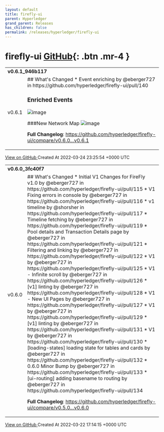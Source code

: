 ```yaml
---
layout: default
title: firefly-ui
parent: Hyperledger
grand_parent: Releases
has_children: false
permalink: /releases/hyperledger/firefly-ui
---
```


# firefly-ui <span class="fs-3 right-align">[GitHub](https://github.com/hyperledger/firefly-ui){: .btn .mr-4 }</span>


<div>
    <table>
        <tr>
            <td colspan="2">
                <b>
                    v0.6.1_946b117
                </b>
            </td>
        </tr>
        <tr>
            <td>
                <span class="chip">
                    v0.6.1
                </span>
            </td>
            <td>
                ## What's Changed
* Event enriching by @eberger727 in https://github.com/hyperledger/firefly-ui/pull/140

### Enriched Events
![image](https://user-images.githubusercontent.com/17093033/160026102-d2948898-0ae8-4a85-9334-3c9206c1e38e.png)

###New Network Map
![image](https://user-images.githubusercontent.com/17093033/160026108-a436e8b9-7832-48c8-aa97-b444342f86de.png)


**Full Changelog**: https://github.com/hyperledger/firefly-ui/compare/v0.6.0...v0.6.1
            </td>
        </tr>
    </table>
    <a href="https://github.com/hyperledger/firefly-ui/releases/tag/v0.6.1" class=".btn">
        View on GitHub
    </a>
    <span class="right-align">
        Created At 2022-03-24 23:25:54 +0000 UTC
    </span>
</div>

<div>
    <table>
        <tr>
            <td colspan="2">
                <b>
                    v0.6.0_3fc40f7
                </b>
            </td>
        </tr>
        <tr>
            <td>
                <span class="chip">
                    v0.6.0
                </span>
            </td>
            <td>
                ## What's Changed
* Initial V1 Changes for FireFly v1.0 by @eberger727 in https://github.com/hyperledger/firefly-ui/pull/115
* V1 Fixing errors in console by @eberger727 in https://github.com/hyperledger/firefly-ui/pull/116
* v1 timeline by @shorsher in https://github.com/hyperledger/firefly-ui/pull/117
* Timeline fetching by @eberger727 in https://github.com/hyperledger/firefly-ui/pull/119
* Pool details and Transaction Details page by @eberger727 in https://github.com/hyperledger/firefly-ui/pull/121
* Filtering and linking by @eberger727 in https://github.com/hyperledger/firefly-ui/pull/122
* V1 by @eberger727 in https://github.com/hyperledger/firefly-ui/pull/125
* V1 - Infinite scroll by @eberger727 in https://github.com/hyperledger/firefly-ui/pull/126
* [v1] linting by @eberger727 in https://github.com/hyperledger/firefly-ui/pull/128
* V1 - New UI Pages by @eberger727 in https://github.com/hyperledger/firefly-ui/pull/127
* V1 by @eberger727 in https://github.com/hyperledger/firefly-ui/pull/129
* [v1] linting by @eberger727 in https://github.com/hyperledger/firefly-ui/pull/131
* V1 by @eberger727 in https://github.com/hyperledger/firefly-ui/pull/130
* [loading-states] loading state for tables and cards by @eberger727 in https://github.com/hyperledger/firefly-ui/pull/132
* 0.6.0 Minor Bump by @eberger727 in https://github.com/hyperledger/firefly-ui/pull/133
* [ui-routing] adding basename to routing by @eberger727 in https://github.com/hyperledger/firefly-ui/pull/134


**Full Changelog**: https://github.com/hyperledger/firefly-ui/compare/v0.5.0...v0.6.0
            </td>
        </tr>
    </table>
    <a href="https://github.com/hyperledger/firefly-ui/releases/tag/v0.6.0" class=".btn">
        View on GitHub
    </a>
    <span class="right-align">
        Created At 2022-03-22 17:14:15 +0000 UTC
    </span>
</div>

